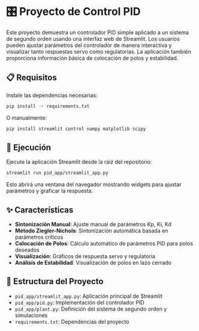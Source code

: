 # 🎛️ Proyecto de Control PID

Este proyecto demuestra un controlador PID simple aplicado a un sistema de segundo orden usando una interfaz web de Streamlit. Los usuarios pueden ajustar parámetros del controlador de manera interactiva y visualizar tanto respuestas servo como regulatorias. La aplicación también proporciona información básica de colocación de polos y estabilidad.

## 📋 Requisitos

Instale las dependencias necesarias:

```bash
pip install -r requirements.txt
```

O manualmente:

```bash
pip install streamlit control numpy matplotlib scipy
```

## 🚀 Ejecución

Ejecute la aplicación Streamlit desde la raíz del repositorio:

```bash
streamlit run pid_app/streamlit_app.py
```

Esto abrirá una ventana del navegador mostrando widgets para ajustar parámetros y graficar la respuesta.

## ✨ Características

- **Sintonización Manual**: Ajuste manual de parámetros Kp, Ki, Kd
- **Método Ziegler-Nichols**: Sintonización automática basada en parámetros críticos
- **Colocación de Polos**: Cálculo automático de parámetros PID para polos deseados
- **Visualización**: Gráficos de respuesta servo y regulatoria
- **Análisis de Estabilidad**: Visualización de polos en lazo cerrado

## 🔧 Estructura del Proyecto

- `pid_app/streamlit_app.py`: Aplicación principal de Streamlit
- `pid_app/pid.py`: Implementación del controlador PID
- `pid_app/plant.py`: Definición del sistema de segundo orden y simulaciones
- `requirements.txt`: Dependencias del proyecto
